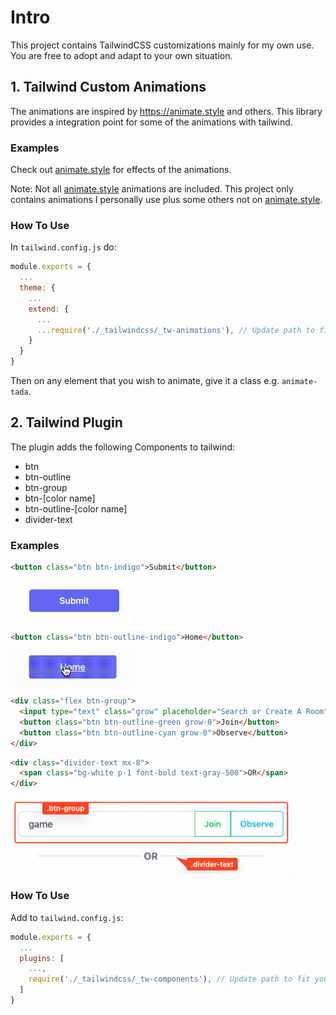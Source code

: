 # Intro

This project contains TailwindCSS customizations mainly for my own use. You are free to adopt and adapt to your own situation. 

## 1. Tailwind Custom Animations

The animations are inspired by https://animate.style and others. 
This library provides a integration point for some of the animations with tailwind. 

### Examples 

Check out [animate.style](https://animate.style) for effects of the animations. 

Note: Not all [animate.style](https://animate.style) animations are included. This project only contains animations I personally use plus some others not on [animate.style](https://animate.style). 

### How To Use

In `tailwind.config.js` do: 
```js
module.exports = {
  ...
  theme: {
    ...
    extend: {
      ...
      ...require('./_tailwindcss/_tw-animations'), // Update path to fit your setup
    }
  }
}
```

Then on any element that you wish to animate, give it a class e.g. `animate-tada`.

## 2. Tailwind Plugin

The plugin adds the following Components to tailwind: 

- btn
- btn-outline
- btn-group
- btn-[color name]
- btn-outline-[color name]
- divider-text

### Examples 

```html
<button class="btn btn-indigo">Submit</button>
```
<img src="_images/btn.png" width=200 />

```html
<button class="btn btn-outline-indigo">Home</button>
```
<img src="_images/btn-outline.gif" width=200 />

```html
<div class="flex btn-group">
  <input type="text" class="grow" placeholder="Search or Create A Room" value="game" />
  <button class="btn btn-outline-green grow-0">Join</button>
  <button class="btn btn-outline-cyan grow-0">Observe</button>
</div>
```
```html
<div class="divider-text mx-8">
  <span class="bg-white p-1 font-bold text-gray-500">OR</span>
</div>
```
<img src="_images/btn-group_divider-text.png" width=450 />

### How To Use 

Add to `tailwind.config.js`: 
```js
module.exports = {
  ...
  plugins: [
    ...,
    require('./_tailwindcss/_tw-components'), // Update path to fit your setup
  ]
}
```
